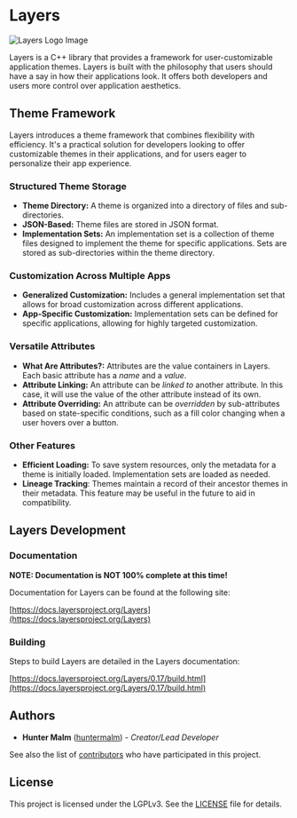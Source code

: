 # Layers

<img src="https://github.com/TheLayersProject/Layers/blob/main/images/layers_logo.svg?raw=true" alt="Layers Logo Image"/>

Layers is a C++ library that provides a framework for user-customizable application themes. Layers is built with the philosophy that users should have a say in how their applications look. It offers both developers and users more control over application aesthetics. 

## Theme Framework

Layers introduces a theme framework that combines flexibility with efficiency. It's a practical solution for developers looking to offer customizable themes in their applications, and for users eager to personalize their app experience. 

### Structured Theme Storage

-   **Theme Directory:** A theme is organized into a directory of files and sub-directories.
-   **JSON-Based:** Theme files are stored in JSON format.
-   **Implementation Sets:** An implementation set is a collection of theme files designed to implement the theme for specific applications. Sets are stored as sub-directories within the theme directory.

### Customization Across Multiple Apps

-   **Generalized Customization:** Includes a general implementation set that allows for broad customization across different applications. 
-   **App-Specific Customization:** Implementation sets can be defined for specific applications, allowing for highly targeted customization.

### Versatile Attributes

-   **What Are Attributes?:** Attributes are the value containers in Layers. Each basic attribute has a *name* and a *value*.
-   **Attribute Linking:** An attribute can be *linked to* another attribute. In this case, it will use the value of the other attribute instead of its own.
-   **Attribute Overriding:** An attribute can be *overridden* by sub-attributes based on state-specific conditions, such as a fill color changing when a user hovers over a button.

### Other Features

-   **Efficient Loading:** To save system resources, only the metadata for a theme is initially loaded. Implementation sets are loaded as needed.
-   **Lineage Tracking**: Themes maintain a record of their ancestor themes in their metadata. This feature may be useful in the future to aid in compatibility.

## Layers Development

### Documentation

**NOTE: Documentation is NOT 100% complete at this time!**

Documentation for Layers can be found at the following site:

[https://docs.layersproject.org/Layers](https://docs.layersproject.org/Layers)

### Building

Steps to build Layers are detailed in the Layers documentation:

[https://docs.layersproject.org/Layers/0.17/build.html](https://docs.layersproject.org/Layers/0.17/build.html)

## Authors

-   **Hunter Malm** ([huntermalm](https://github.com/huntermalm)) - _Creator/Lead Developer_

See also the list of [contributors](https://github.com/TheLayersProject/Layers/contributors) who have participated in this project.

## License

This project is licensed under the LGPLv3. See the [LICENSE](https://github.com/TheLayersProject/Layers/blob/main/LICENSE) file for details.
